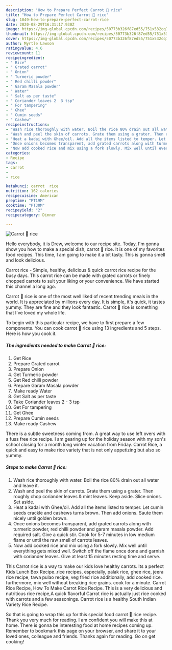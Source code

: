 ```yaml
---
description: "How to Prepare Perfect Carrot 🥕 rice"
title: "How to Prepare Perfect Carrot 🥕 rice"
slug: 1049-how-to-prepare-perfect-carrot-rice
date: 2020-08-29T16:31:17.930Z
image: https://img-global.cpcdn.com/recipes/50773b326f87ed55/751x532cq70/carrot-🥕-rice-recipe-main-photo.jpg
thumbnail: https://img-global.cpcdn.com/recipes/50773b326f87ed55/751x532cq70/carrot-🥕-rice-recipe-main-photo.jpg
cover: https://img-global.cpcdn.com/recipes/50773b326f87ed55/751x532cq70/carrot-🥕-rice-recipe-main-photo.jpg
author: Myrtle Lawson
ratingvalue: 4.6
reviewcount: 11
recipeingredient:
- " Rice"
- " Grated carrot"
- " Onion"
- " Turmeric powder"
- " Red chilli powder"
- " Garam Masala powder"
- " Water"
- " Salt as per taste"
- " Coriander leaves 2  3 tsp"
- " For tampering"
- " Ghee"
- " Cumin seeds"
- " Cashew"
recipeinstructions:
- "Wash rice thoroughly with water. Boil the rice 80% drain out all water and leave it."
- "Wash and peel the skin of carrots. Grate them using a grater. Then roughly chop coriander leaves &amp; mint leaves. Keep aside. Slice onions. Set aside."
- "Heat a kadai with Ghee/oil. Add all the items listed to temper. Let cumin seeds crackle and cashews turns brown. Then add onions. Saute them nicely until golden brown."
- "Once onions becomes transparent, add grated carrots along with turmeric powder, red chilli powder and garam masala powder. Add required salt. Give a quick stir. Cook for 5-7 minutes in low medium flame or until the raw smell of carrots leaves."
- "Now add cooked rice and mix using a fork slowly. Mix well until everything gets mixed well. Switch off the flame once done and garnish with coriander leaves. Give at least 15 minutes resting time and serve."
categories:
- Recipe
tags:
- carrot
- 
- rice

katakunci: carrot  rice 
nutrition: 162 calories
recipecuisine: American
preptime: "PT19M"
cooktime: "PT30M"
recipeyield: "2"
recipecategory: Dinner

---
```



![Carrot 🥕 rice](https://img-global.cpcdn.com/recipes/50773b326f87ed55/751x532cq70/carrot-🥕-rice-recipe-main-photo.jpg)

Hello everybody, it is Drew, welcome to our recipe site. Today, I'm gonna show you how to make a special dish, carrot 🥕 rice. It is one of my favorites food recipes. This time, I am going to make it a bit tasty. This is gonna smell and look delicious.

Carrot rice - Simple, healthy, delicious &amp; quick carrot rice recipe for the busy days. This carrot rice can be made with grated carrots or finely chopped carrots to suit your liking or your convenience. We have started this channel a long ago.

Carrot 🥕 rice is one of the most well liked of recent trending meals in the world. It is appreciated by millions every day. It is simple, it's quick, it tastes yummy. They are fine and they look fantastic. Carrot 🥕 rice is something that I've loved my whole life.


To begin with this particular recipe, we have to first prepare a few components. You can cook carrot 🥕 rice using 13 ingredients and 5 steps. Here is how you cook it.

<!--inarticleads1-->

##### The ingredients needed to make Carrot 🥕 rice:

1. Get  Rice
1. Prepare  Grated carrot
1. Prepare  Onion
1. Get  Turmeric powder
1. Get  Red chilli powder
1. Prepare  Garam Masala powder
1. Make ready  Water
1. Get  Salt as per taste
1. Take  Coriander leaves 2 - 3 tsp
1. Get  For tampering
1. Get  Ghee
1. Prepare  Cumin seeds
1. Make ready  Cashew


There is a subtle sweetness coming from. A great way to use left overs with a fuss free rice recipe. I am gearing up for the holiday season with my son&#39;s school closing for a month long winter vacation from Friday. Carrot Rice, a quick and easy to make rice variety that is not only appetizing but also so yummy. 

<!--inarticleads2-->

##### Steps to make Carrot 🥕 rice:

1. Wash rice thoroughly with water. Boil the rice 80% drain out all water and leave it.
1. Wash and peel the skin of carrots. Grate them using a grater. Then roughly chop coriander leaves &amp; mint leaves. Keep aside. Slice onions. Set aside.
1. Heat a kadai with Ghee/oil. Add all the items listed to temper. Let cumin seeds crackle and cashews turns brown. Then add onions. Saute them nicely until golden brown.
1. Once onions becomes transparent, add grated carrots along with turmeric powder, red chilli powder and garam masala powder. Add required salt. Give a quick stir. Cook for 5-7 minutes in low medium flame or until the raw smell of carrots leaves.
1. Now add cooked rice and mix using a fork slowly. Mix well until everything gets mixed well. Switch off the flame once done and garnish with coriander leaves. Give at least 15 minutes resting time and serve.


This Carrot rice is a way to make our kids love healthy carrots. Its a perfect Kids Lunch Box Recipe..rice recipes, especially, palak rice, ghee rice, jeera rice recipe, tawa pulao recipe, veg fried rice additionally, add cooked rice. furthermore, mix well without breaking rice grains. cook for a minute. Carrot Rice Recipe, How To Make Carrot Rice Recipe. This is a very delicious and nutritious rice recipe,A quick flavorful Carrot rice is actually just rice cooked with carrots and a few seasonings. Carrot rice is a healthy South Indian Variety Rice Recipe. 

So that is going to wrap this up for this special food carrot 🥕 rice recipe. Thank you very much for reading. I am confident you will make this at home. There is gonna be interesting food at home recipes coming up. Remember to bookmark this page on your browser, and share it to your loved ones, colleague and friends. Thanks again for reading. Go on get cooking!
